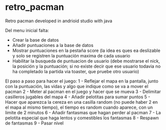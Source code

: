 # retro_pacman
Retro pacman developed in andrioid studio with java

Del menu inicial falta:
 - Crear la base de datos
 - Añadir puntuaciones a la base de datos
 - Mostrar puntuaciones en la pestaña score (la idea es ques ea deslizable y solo se registren la puntuación maxima de cada usuario
 - Habilitar la busqueda de puntuacion de usuario (debe mostrarse el nick, la posición y la puntuación; si no existe decir que ese usuario todavia no ha completado la partida via toaster, que pruebe otro usuario)

El paso a paso para hacer el juego:
 1 - Reflejar el mapa en la pantalla, junto con la puntuación, las vidas y algo que indique como se va a mover el pacman
 2 - Meter al pacman en el juego y hacer que se mueva
 3 - Delimitar casilleros jugables del mapa
 4 - Añadir pelotitas para sumar puntos
 5 - Hacer que aparezca la cereza en una casilla random (no puede haber 2 en el mapa al mismo tiempo), el tiempo es random cuando aparece, con un limite de 2 minutos
 6 - Añadir fantasmas que hagan perder al pacman
 7 - La pelotita especial que haga lentos y comestibles los fantasmas
 8 - Respawn de fantasmas
 9 - Pasar nivel
